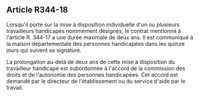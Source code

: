 ## Article R344-18

Lorsqu'il porte sur la mise à disposition individuelle d'un ou plusieurs travailleurs handicapés nommément
désignés, le contrat mentionné à l'article R. 344-17 a une durée maximale de deux ans. Il est communiqué à
la maison départementale des personnes handicapées dans les quinze jours qui suivent sa signature.

La prolongation au-delà de deux ans de cette mise à disposition du travailleur handicapé est subordonnée à
l'accord de la commission des droits et de l'autonomie des personnes handicapées. Cet accord est demandé
par le directeur de l'établissement ou du service d'aide par le travail.

